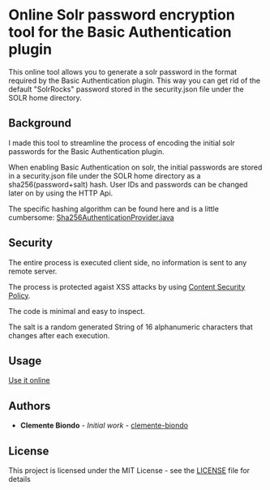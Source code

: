 # Online Solr password encryption tool for the Basic Authentication plugin

This online tool allows you to generate a solr password in the format required by the Basic Authentication plugin.
This way you can get rid of the default "SolrRocks" password stored in the security.json file under the SOLR home directory.

## Background

I made this tool to streamline the process of encoding the initial solr passwords for the Basic Authentication plugin.

When enabling Basic Authentication on solr, the initial passwords are stored in a security.json file under the SOLR home directory as a sha256(password+salt) hash.
User IDs and passwords can be changed later on by using the HTTP Api.

The specific hashing algorithm can be found here and is a little cumbersome:
[Sha256AuthenticationProvider.java](https://github.com/apache/lucene-solr/blob/master/solr/core/src/java/org/apache/solr/security/Sha256AuthenticationProvider.java)

## Security

The entire process is executed client side, no information is sent to any remote server.

The process is protected agaist XSS attacks by using [Content Security Policy](https://developer.mozilla.org/en-US/docs/Web/HTTP/CSP).

The code is minimal and easy to inspect.

The salt is a random generated String of 16 alphanumeric characters that changes after each execution.

## Usage

[Use it online](https://clemente-biondo.github.io/)

## Authors

* **Clemente Biondo** - *Initial work* - [clemente-biondo](https://github.com/clemente-biondo/)


## License

This project is licensed under the MIT License - see the [LICENSE](LICENSE) file for details
